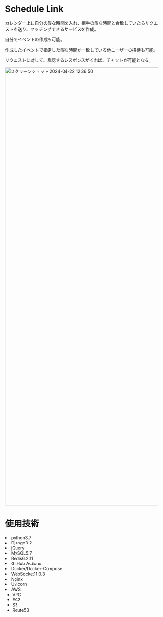 <h1>Schedule Link</h1>
<p>カレンダー上に自分の暇な時間を入れ、相手の暇な時間と合致していたらリクエストを送り、マッチングできるサービスを作成。</p>
<p>自分でイベントの作成も可能。</p>
<p>作成したイベントで指定した暇な時間が一致している他ユーザーの招待も可能。</p>
<p>リクエストに対して、承認するレスポンスがくれば、チャットが可能となる。</p>


<img width="1440" alt="スクリーンショット 2024-04-22 12 36 50" src="https://github.com/tk-art/Schedule-Link/assets/58266008/42d81636-0b5f-4484-8c37-07755caaab2d">


<h1>使用技術</h1>
<li>python3.7</li>
<li>Django3.2</li>
<li>jQuery</li>
<li>MySQL5.7</li>
<li>Redis6.2.11</li>
<li>GitHub Actions</li>
<li>Docker/Docker-Compose</li>
<li>WebSocket11.0.3</li>
<li>Nginx</li>
<li>Uvicorn</li>
<li>AWS
  <ul>
    <li>VPC</li>
    <li>EC2</li>
    <li>S3</li>
    <li>Route53</li>
  </ul>
</li>

